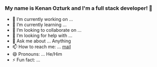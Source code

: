 ### My name is Kenan Ozturk and I'm a full stack developer! 👋


- 🔭 I’m currently working on ...
- 🌱 I’m currently learning ...
- 👯 I’m looking to collaborate on ...
- 🤔 I’m looking for help with ...
- 💬 Ask me about ... Anything
- 📫 How to reach me: ... [mail](mailto:kenan.ozturk3@hotmail.com?subject=[Subject]%20-)
- 😄 Pronouns: ... He/Him
- ⚡ Fun fact: ...

